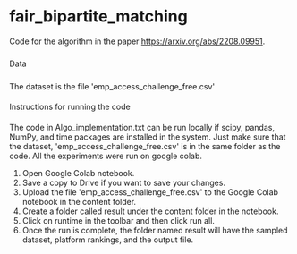 # fair_bipartite_matching
Code for the algorithm in the paper https://arxiv.org/abs/2208.09951.

#####
Data
#####
The dataset is the file 'emp_access_challenge_free.csv'


####
Instructions for running the code
####
The code in Algo_implementation.txt can be run locally if scipy, pandas, NumPy, and time packages are installed in the system. Just make
sure that the dataset, 'emp_access_challenge_free.csv' is in the same folder as the code.
All the experiments were run on google colab. 
1) Open Google Colab notebook.
2) Save a copy to Drive if you want to save your changes.
3) Upload the file 'emp_access_challenge_free.csv' to the Google Colab notebook in the content folder.
4) Create a folder called result under the content folder in the notebook.
5) Click on runtime in the toolbar and then click run all.
6) Once the run is complete, the folder named result will have the sampled dataset, platform rankings, and the output file.
